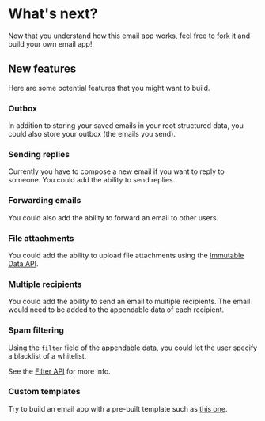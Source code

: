 # What's next?

Now that you understand how this email app works, feel free to [fork it](https://github.com/maidsafe/safe_examples) and build your own email app!

## New features

Here are some potential features that you might want to build.

### Outbox

In addition to storing your saved emails in your root structured data, you could also store your outbox (the emails you send).

### Sending replies

Currently you have to compose a new email if you want to reply to someone. You could add the ability to send replies.

### Forwarding emails

You could also add the ability to forward an email to other users.

### File attachments

You could add the ability to upload file attachments using the [Immutable Data API](https://api.safedev.org/low-level-api/immutable-data/).

### Multiple recipients

You could add the ability to send an email to multiple recipients. The email would need to be added to the appendable data of each recipient.

### Spam filtering

Using the `filter` field of the appendable data, you could let the user specify a blacklist of a whitelist.

See the [Filter API](https://api.safedev.org/low-level-api/appendable-data/filter/) for more info.

### Custom templates

Try to build an email app with a pre-built template such as [this one](http://purecss.io/layouts/email/).
